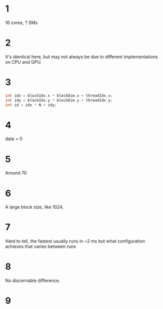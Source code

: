 # 1
16 cores, ? SMs
# 2
It's identical here, but may not always be due to different implementations on CPU
and GPU.

# 3

```C
int idx = blockIdx.x * blockDim.x + threadIdx.x;
int idy = blockIdx.y * blockDim.y + threadIdx.y;
int id = idx * N + idy;
```

# 4

data = 0

# 5

Around 70

# 6

A large block size, like 1024.

# 7

Hard to tell, the fastest usually runs in ~2 ms but what configuration achieves that varies between runs

# 8

No discernable difference.

# 9


